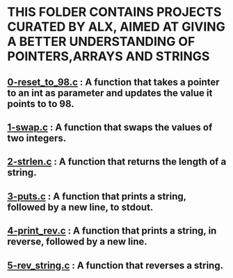 # THIS FOLDER CONTAINS PROJECTS CURATED BY ALX, AIMED AT GIVING A BETTER UNDERSTANDING OF POINTERS,ARRAYS AND STRINGS
[0-reset_to_98.c]() : A function that takes a pointer to an int as parameter and updates the value it points to to 98. 
---
[1-swap.c]() : A function that swaps the values of two integers.
---
[2-strlen.c]() : A function that returns the length of a string.
---
[3-puts.c]() : A function that prints a string, followed by a new line, to stdout.
---
[4-print_rev.c]() : A function that prints a string, in reverse, followed by a new line.
---
[5-rev_string.c]() : A function that reverses a string.
---
